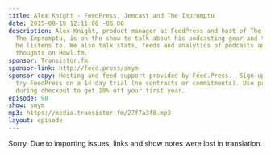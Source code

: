 ```yaml
---
title: Alex Knight - FeedPress, Jemcast and The Impromptu
date: 2015-08-18 12:11:00 -06:00
description: Alex Knight, product manager at FeedPress and host of The Jemcast and
  The Impromptu, is on the show to talk about his podcasting gear and the podcasts
  he listens to. We also talk stats, feeds and analytics of podcasts and share our
  thoughts on Howl.fm.
sponsor: Transistor.fm
sponsor-link: http://feed.press/smym
sponsor-copy: Hosting and feed support provided by Feed.Press.  Sign-up today and
  try FeedPress on a 14 day trial (no contracts or commitments). Use promo code "smym"
  during checkout to get 10% off your first year.
episode: 98
show: smym
mp3: https://media.transistor.fm/27f7a3f8.mp3
layout: episode
---
```


Sorry. Due to importing issues, links and show notes were lost in translation.
